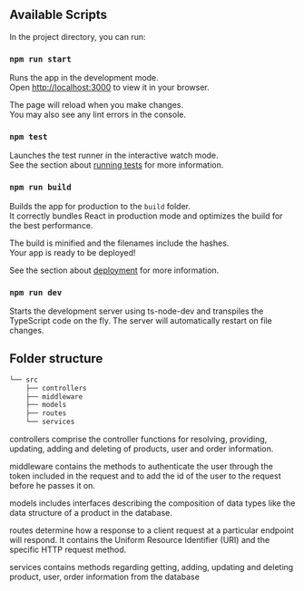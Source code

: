 ## Available Scripts

In the project directory, you can run:

### `npm run start`

Runs the app in the development mode.\
Open [http://localhost:3000](http://localhost:3000) to view it in your browser.

The page will reload when you make changes.\
You may also see any lint errors in the console.

### `npm test`

Launches the test runner in the interactive watch mode.\
See the section about [running tests](https://facebook.github.io/create-react-app/docs/running-tests) for more information.

### `npm run build`

Builds the app for production to the `build` folder.\
It correctly bundles React in production mode and optimizes the build for the best performance.

The build is minified and the filenames include the hashes.\
Your app is ready to be deployed!

See the section about [deployment](https://facebook.github.io/create-react-app/docs/deployment) for more information.

### `npm run dev`

Starts the development server using ts-node-dev and transpiles the TypeScript code on the fly. The server will automatically restart on file changes.

## Folder structure

```bash
└── src
    ├── controllers
    ├── middleware
    ├── models
    ├── routes
    └── services
```

controllers comprise the controller functions for resolving, providing, updating, adding and deleting of products, user and order information.

middleware contains the methods to authenticate the user through the token included in the request and to add the id of the user to the request before he passes it on.

models includes interfaces describing the composition of data types like the data structure of a product in the database.

routes determine how a response to a client request at a particular endpoint will respond. It contains the Uniform Resource Identifier (URI) and the specific HTTP request method.

services contains methods regarding getting, adding, updating and deleting product, user, order information from the database
